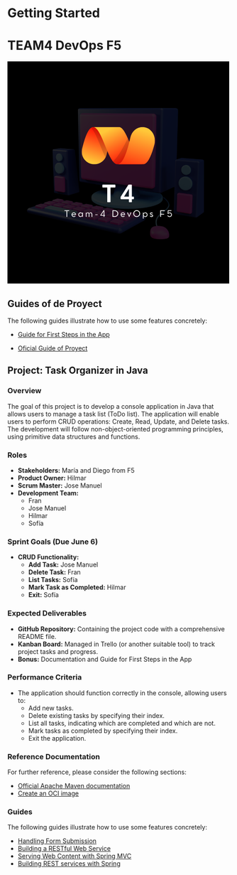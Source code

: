 # Getting Started 

# TEAM4 DevOps F5 
![Logo Team-4](./src/main/resources/static/images/T4.png)

## Guides of de Proyect
The following guides illustrate how to use some features concretely:
* [Guide for First Steps in the App](https://www.canva.com/design/DAGHSo-H5x8/oCU5eVCEUqjsacqn77Fasw/edit?utm_content=DAGHSo-H5x8&utm_campaign=designshare&utm_medium=link2&utm_source=sharebutton)

* [Oficial Guide of Proyect](https://www.canva.com/design/DAGGrq6ZbEg/k48HQygNQQ5oC0xFL-9Jlg/edit?utm_content=DAGGrq6ZbEg&utm_campaign=designshare&utm_medium=link2&utm_source=sharebutton)


## Project: Task Organizer in Java

### Overview
The goal of this project is to develop a console application in Java that allows users to manage a task list (ToDo list). The application will enable users to perform CRUD operations: Create, Read, Update, and Delete tasks. The development will follow non-object-oriented programming principles, using primitive data structures and functions.

### Roles
- **Stakeholders:** María and Diego from F5
- **Product Owner:** Hilmar
- **Scrum Master:** Jose Manuel
- **Development Team:**
  - Fran
  - Jose Manuel
  - Hilmar
  - Sofía

### Sprint Goals (Due June 6)
- **CRUD Functionality:**
  - **Add Task:** Jose Manuel
  - **Delete Task:** Fran
  - **List Tasks:** Sofía
  - **Mark Task as Completed:** Hilmar
  - **Exit:** Sofía

### Expected Deliverables
- **GitHub Repository:** Containing the project code with a comprehensive README file.
- **Kanban Board:** Managed in Trello (or another suitable tool) to track project tasks and progress.
- **Bonus:** Documentation and Guide for First Steps in the App

### Performance Criteria
- The application should function correctly in the console, allowing users to:
  - Add new tasks.
  - Delete existing tasks by specifying their index.
  - List all tasks, indicating which are completed and which are not.
  - Mark tasks as completed by specifying their index.
  - Exit the application.



### Reference Documentation
For further reference, please consider the following sections:

* [Official Apache Maven documentation](https://maven.apache.org/guides/index.html)
* [Create an OCI image](https://docs.spring.io/spring-boot/docs/3.3.0/maven-plugin/reference/html/#build-image)

### Guides
The following guides illustrate how to use some features concretely:
* [Handling Form Submission](https://spring.io/guides/gs/handling-form-submission/)
* [Building a RESTful Web Service](https://spring.io/guides/gs/rest-service/)
* [Serving Web Content with Spring MVC](https://spring.io/guides/gs/serving-web-content/)
* [Building REST services with Spring](https://spring.io/guides/tutorials/rest/)



